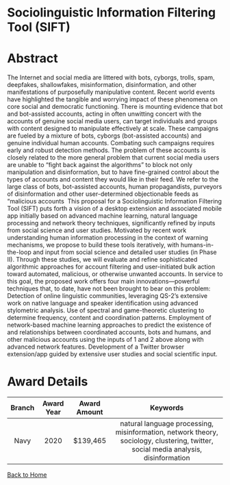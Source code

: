 
Sociolinguistic Information Filtering Tool (SIFT)
=================================================

# Abstract


The Internet and social media are littered with bots, cyborgs, trolls, spam, deepfakes, shallowfakes, misinformation, disinformation, and other manifestations of purposefully manipulative content. Recent world events have highlighted the tangible and worrying impact of these phenomena on core social and democratic functioning. There is mounting evidence that bot and bot-assisted accounts, acting in often unwitting concert with the accounts of genuine social media users, can target individuals and groups with content designed to manipulate effectively at scale. These campaigns are fueled by a mixture of bots, cyborgs (bot-assisted accounts) and genuine individual human accounts. Combating such campaigns requires early and robust detection methods. The problem of these accounts is closely related to the more general problem that current social media users are unable to “fight back against the algorithms” to block not only manipulation and disinformation, but to have fine-grained control about the types of accounts and content they would like in their feed. We refer to the large class of bots, bot-assisted accounts, human propagandists, purveyors of disinformation and other user-determined objectionable feeds as “malicious accounts  This proposal for a Sociolinguistic Information Filtering Tool (SIFT) puts forth a vision of a desktop extension and associated mobile app initially based on advanced machine learning, natural language processing and network theory techniques, significantly refined by inputs from social science and user studies. Motivated by recent work understanding human information processing in the context of warning mechanisms, we propose to build these tools iteratively, with humans-in-the-loop and input from social science and detailed user studies (in Phase II). Through these studies, we will evaluate and refine sophisticated algorithmic approaches for account filtering and user-initiated bulk action toward automated, malicious, or otherwise unwanted accounts. In service to this goal, the proposed work offers four main innovations—powerful techniques that, to date, have not been brought to bear on this problem: Detection of online linguistic communities, leveraging QS-2’s extensive work on native language and speaker identification using advanced stylometric analysis. Use of spectral and game-theoretic clustering to determine frequency, content and coordination patterns. Employment of network-based machine learning approaches to predict the existence of and relationships between coordinated accounts, bots and humans, and other malicious accounts using the inputs of 1 and 2 above along with advanced network features. Development of a Twitter browser extension/app guided by extensive user studies and social scientific input.  

# Award Details

|Branch|Award Year|Award Amount|Keywords|
| :---: | :---: | :---: | :---: |
|Navy|2020|$139,465|natural language processing, misinformation, network theory, sociology, clustering, twitter, social media analysis, disinformation|
  
  


[Back to Home](https://github.com/chrischow/dod_sbir_awards#2228)